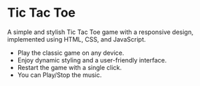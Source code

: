 # Tic Tac Toe

A simple and stylish Tic Tac Toe game with a responsive design, implemented using HTML, CSS, and JavaScript.

- Play the classic game on any device.
- Enjoy dynamic styling and a user-friendly interface.
- Restart the game with a single click.
- You can Play/Stop the music.
